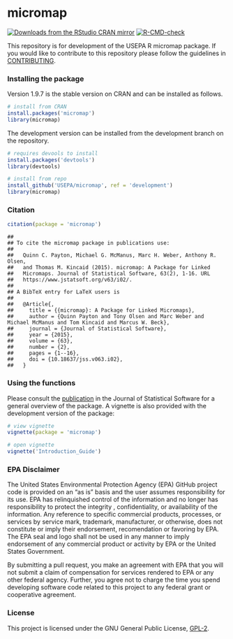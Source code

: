 
# micromap

[![Downloads from the RStudio CRAN
mirror](http://cranlogs.r-pkg.org/badges/grand-total/micromap)](http://cran.rstudio.com/package=micromap)
[![R-CMD-check](https://github.com/USEPA/micromap/workflows/R-CMD-check/badge.svg)](https://github.com/USEPA/micromap/actions)

This repository is for development of the USEPA R micromap package. If
you would like to contribute to this repository please follow the
guidelines in [CONTRIBUTING](CONTRIBUTING.md).

### Installing the package

Version 1.9.7 is the stable version on CRAN and can be installed as
follows.

``` r
# install from CRAN
install.packages('micromap')
library(micromap)
```

The development version can be installed from the development branch on
the repository.

``` r
# requires devools to install
install.packages('devtools')
library(devtools)

# install from repo
install_github('USEPA/micromap', ref = 'development')
library(micromap)
```

### Citation

``` r
citation(package = 'micromap')
```

    ## 
    ## To cite the micromap package in publications use:
    ## 
    ##   Quinn C. Payton, Michael G. McManus, Marc H. Weber, Anthony R. Olsen,
    ##   and Thomas M. Kincaid (2015). micromap: A Package for Linked
    ##   Micromaps. Journal of Statistical Software, 63(2), 1-16. URL
    ##   https://www.jstatsoft.org/v63/i02/.
    ## 
    ## A BibTeX entry for LaTeX users is
    ## 
    ##   @Article{,
    ##     title = {{micromap}: A Package for Linked Micromaps},
    ##     author = {Quinn Payton and Tony Olsen and Marc Weber and Michael McManus and Tom Kincaid and Marcus W. Beck},
    ##     journal = {Journal of Statistical Software},
    ##     year = {2015},
    ##     volume = {63},
    ##     number = {2},
    ##     pages = {1--16},
    ##     doi = {10.18637/jss.v063.i02},
    ##   }

### Using the functions

Please consult the [publication](https://www.jstatsoft.org/v63/i02/) in
the Journal of Statistical Software for a general overview of the
package. A vignette is also provided with the development version of the
package:

``` r
# view vignette
vignette(package = 'micromap')

# open vignette
vignette('Introduction_Guide')
```

### EPA Disclaimer

The United States Environmental Protection Agency (EPA) GitHub project
code is provided on an “as is” basis and the user assumes responsibility
for its use. EPA has relinquished control of the information and no
longer has responsibility to protect the integrity , confidentiality, or
availability of the information. Any reference to specific commercial
products, processes, or services by service mark, trademark,
manufacturer, or otherwise, does not constitute or imply their
endorsement, recomendation or favoring by EPA. The EPA seal and logo
shall not be used in any manner to imply endorsement of any commercial
product or activity by EPA or the United States Government.

By submitting a pull request, you make an agreement with EPA that you
will not submit a claim of compensation for services rendered to EPA or
any other federal agency. Further, you agree not to charge the time you
spend developing software code related to this project to any federal
grant or cooperative agreement.

### License

This project is licensed under the GNU General Public License,
[GPL-2](http://cran.r-project.org/web/licenses/GPL-2).
